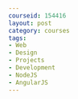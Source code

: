 ```yaml
---
courseid: 154416
layout: post
category: courses
tags:
- Web
- Design
- Projects
- Development
- NodeJS
- AngularJS
---
```

